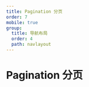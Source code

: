 ```yaml
---
title: Pagination 分页
order: 7
mobile: true
group:
  title: 导航布局
  order: 4
  path: navlayout
---
```


# Pagination 分页

<code src="../demo/Pagination.tsx"></code>
<API src="../src/Pagination.tsx"></API>
